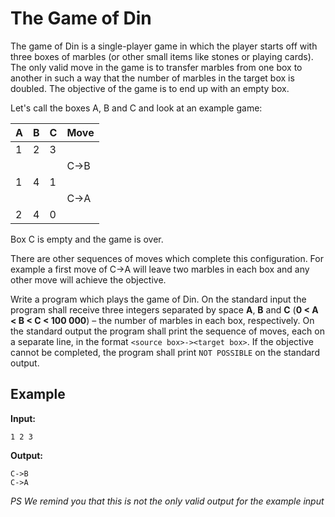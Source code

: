 # The Game of Din

The game of Din is a single-player game in which the player starts off with three boxes of marbles (or other small items like stones or playing cards). The only valid move in the game is to transfer marbles from one box to another in such a way that the number of marbles in the target box is doubled. The objective of the game is to end up with an empty box.

Let's call the boxes A, B and C and look at an example game:

|A|B|C|Move|
|-|-|-|-|
|1|2|3||
||||C&rarr;B
|1|4|1||
||||C&rarr;A
|2|4|0||

Box C is empty and the game is over.

There are other sequences of moves which complete this configuration. For example a first move of C&rarr;A will leave two marbles in each box and any other move will achieve the objective.

Write a program which plays the game of Din. On the standard input the program shall receive three integers separated by space **A**, **B** and **C** (**0 < A < B < C < 100 000**) &ndash; the number of marbles in each box, respectively. On the standard output the program shall print the sequence of moves, each on a separate line, in the format `<source box>-><target box>`. If the objective cannot be completed, the program shall print `NOT POSSIBLE` on the standard output.

## Example
**Input:**
```
1 2 3
```

**Output:**
```
C->B
C->A
```

*PS We remind you that this is not the only valid output for the example input*

